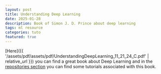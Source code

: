 ```yaml
---
layout: post
title: Understanding Deep Learning
date: 2025-01-28
description: Book of Simon J. D. Prince about deep learning
tags: ml resource
categories: tuto
featured: true
---
```


[Here]({{ '/assets/pdf/assets/pdf/UnderstandingDeepLearning_11_21_24_C.pdf' | relative_url }}) you can find a great book about Deep Learning and in the [repositories section](/_pages/repositories.md) you can find some tutorials associated with this book.
